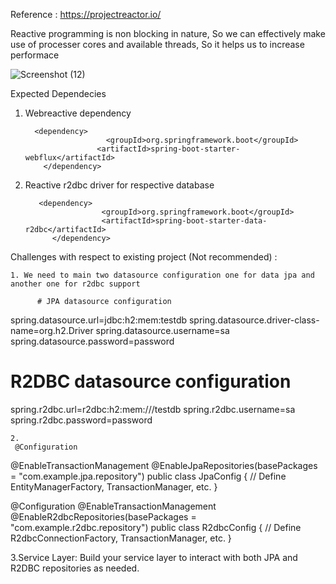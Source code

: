 Reference : https://projectreactor.io/

  Reactive programming is non blocking in nature, So we can effectively make use of processer cores and available threads, So it helps us to increase performace


  ![Screenshot (12)](https://github.com/PandiSundaram/reactive/assets/20556559/d5609b8b-fd32-435f-97d3-45fcca29e741)


Expected Dependecies
   1. Webreactive dependency

           	<dependency>
			                <groupId>org.springframework.boot</groupId>
			              <artifactId>spring-boot-starter-webflux</artifactId>
		      </dependency>
   2. Reactive r2dbc driver for respective database


             <dependency>
			               <groupId>org.springframework.boot</groupId>
			               <artifactId>spring-boot-starter-data-r2dbc</artifactId>
		        </dependency>




Challenges with respect to existing project (Not recommended) :

    1. We need to main two datasource configuration one for data jpa and another one for r2dbc support

          # JPA datasource configuration
spring.datasource.url=jdbc:h2:mem:testdb
spring.datasource.driver-class-name=org.h2.Driver
spring.datasource.username=sa
spring.datasource.password=password

# R2DBC datasource configuration
spring.r2dbc.url=r2dbc:h2:mem:///testdb
spring.r2dbc.username=sa
spring.r2dbc.password=password

    2.
     @Configuration
@EnableTransactionManagement
@EnableJpaRepositories(basePackages = "com.example.jpa.repository")
public class JpaConfig {
    // Define EntityManagerFactory, TransactionManager, etc.
}

@Configuration
@EnableTransactionManagement
@EnableR2dbcRepositories(basePackages = "com.example.r2dbc.repository")
public class R2dbcConfig {
    // Define R2dbcConnectionFactory, TransactionManager, etc.
}


3.Service Layer: Build your service layer to interact with both JPA and R2DBC repositories as needed.



        
